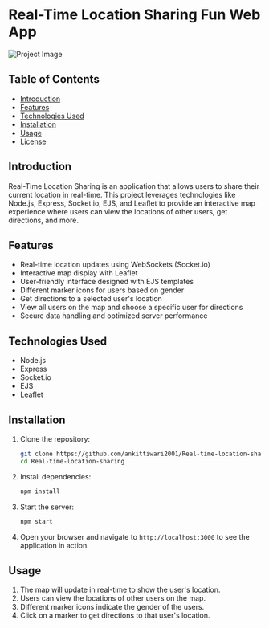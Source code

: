 # Real-Time Location Sharing Fun Web App

![Project Image](path/to/image.png)

## Table of Contents

- [Introduction](#introduction)
- [Features](#features)
- [Technologies Used](#technologies-used)
- [Installation](#installation)
- [Usage](#usage)
- [License](#license)

## Introduction

Real-Time Location Sharing is an application that allows users to share their current location in real-time. This project leverages technologies like Node.js, Express, Socket.io, EJS, and Leaflet to provide an interactive map experience where users can view the locations of other users, get directions, and more.

## Features

- Real-time location updates using WebSockets (Socket.io)
- Interactive map display with Leaflet
- User-friendly interface designed with EJS templates
- Different marker icons for users based on gender
- Get directions to a selected user's location
- View all users on the map and choose a specific user for directions
- Secure data handling and optimized server performance

## Technologies Used

- Node.js
- Express
- Socket.io
- EJS
- Leaflet

## Installation

1. Clone the repository:
    ```sh
    git clone https://github.com/ankittiwari2001/Real-time-location-sharing.git
    cd Real-time-location-sharing
    ```

2. Install dependencies:
    ```sh
    npm install
    ```

3. Start the server:
    ```sh
    npm start
    ```

4. Open your browser and navigate to `http://localhost:3000` to see the application in action.

## Usage
1. The map will update in real-time to show the user's location.
2. Users can view the locations of other users on the map.
3. Different marker icons indicate the gender of the users.
4. Click on a marker to get directions to that user's location.

